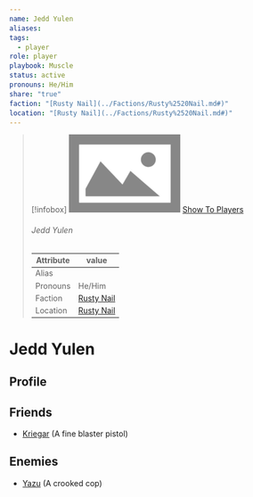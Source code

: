```yaml
---
name: Jedd Yulen
aliases: 
tags:
  - player
role: player
playbook: Muscle
status: active
pronouns: He/Him
share: "true"
faction: "[Rusty Nail](../Factions/Rusty%2520Nail.md#)"
location: "[Rusty Nail](../Factions/Rusty%2520Nail.md#)"
---
```



> [!infobox]
> ![cover hsmall](../ImagePlaceholder.png)
> [Show To Players](../ImagePlaceholder.png)
> ###### Jedd Yulen
> Attribute |  value |
> ---|---|
> Alias | 
> Pronouns | He/Him
> Faction | [Rusty Nail](../Factions/Rusty%2520Nail.md.md#.md#)
> Location | [Rusty Nail](../Factions/Rusty%2520Nail.md.md#.md#) |

# Jedd Yulen
## Profile

## Friends
- [Kriegar](Kriegar.md) (A fine blaster pistol)
## Enemies
- [Yazu](Yazu.md) (A crooked cop)
